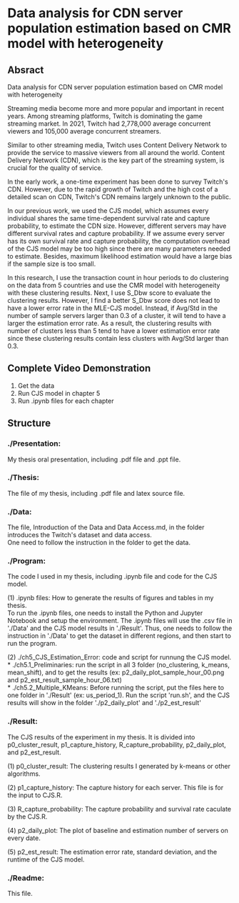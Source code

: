 # Data analysis for CDN server population estimation based on CMR model with heterogeneity

## Absract
Data analysis for CDN server population estimation based on CMR model with heterogeneity

Streaming media become more and more popular and important in recent years. Among streaming platforms, Twitch is dominating the game streaming market. In 2021, Twitch had 2,778,000 average concurrent viewers and 105,000 average concurrent streamers.

Similar to other streaming media, Twitch uses Content Delivery Network to provide the service to massive viewers from all around the world. Content Delivery Network (CDN), which is the key part of the streaming system, is crucial for the quality of service.

In the early work, a one-time experiment has been done to survey Twitch's CDN. However, due to the rapid growth of Twitch and the high cost of a detailed scan on CDN, Twitch's CDN remains largely unknown to the public. 

In our previous work, we used the CJS model, which assumes every individual shares the same time-dependent survival rate and capture probability, to estimate the CDN size. However, different servers may have different survival rates and capture probability. If we assume every server has its own survival rate and capture probability, the computation overhead of the CJS model may be too high since there are many parameters needed to estimate. Besides, maximum likelihood estimation would have a large bias if the sample size is too small.

In this research, I use the transaction count in hour periods to do clustering on the data from 5 countries and use the CMR model with heterogeneity with these clustering results. Next, I use S\_Dbw score to evaluate the clustering results. However, I find a better S_Dbw score does not lead to have a lower error rate in the MLE-CJS model. Instead, if Avg/Std in the number of sample servers larger than 0.3 of a cluster, it will tend to have a larger the estimation error rate. As a result, the clustering results with number of clusters less than 5 tend to have a lower estimation error rate since these clustering results contain less clusters with Avg/Std larger than 0.3.


## Complete Video Demonstration
1. Get the data
2. Run CJS model in chapter 5
3. Run .ipynb files for each chapter

## Structure

### ./Presentation: 
My thesis oral presentation, including .pdf file and .ppt file.

### ./Thesis:
The file of my thesis, including .pdf file and latex source file.

### ./Data:
The file, Introduction of the Data and Data Access.md, in the folder introduces the Twitch's dataset and data access.\
One need to follow the instruction in the folder to get the data.

### ./Program:
The code I used in my thesis, including .ipynb file and code for the CJS model.

  (1) .ipynb files: How to generate the results of figures and tables in my thesis.\
  To run the .ipynb files, one needs to install the Python and Jupyter Notebook and setup the environment.
  The .ipynb files will use the .csv file in './Data' and the CJS model results in './Result'.
  Thus, one needs to follow the instruction in './Data' to get the dataset in different regions, and then start to run the program.
  
  (2) ./ch5_CJS_Estimation_Error: code and script for runnung the CJS model.\
    * ./ch5.1_Preliminaries: run the script in all 3 folder (no_clustering, k_means, mean_shift), 
    and to get the results (ex: p2_daily_plot_sample_hour_00.png and p2_est_result_sample_hour_06.txt)\
    * ./ch5.2_Multiple_KMeans: Before running the script, put the files here to one folder in './Result' (ex: us_period_1). 
    Run the script 'run.sh', and the CJS results will show in the folder './p2_daily_plot' and './p2_est_result'

### ./Result:
The CJS results of the experiment in my thesis. 
It is divided into p0_cluster_result, p1_capture_history, R_capture_probability, p2_daily_plot, and p2_est_result.

(1) p0_cluster_result: The clustering results I generated by k-means or other algorithms.

(2) p1_capture_history: The capture history for each server. This file is for the input to CJS.R.

(3) R_capture_probability: The capture probability and survival rate caculate by the CJS.R.

(4) p2_daily_plot: The plot of baseline and estimation number of servers on every date.

(5) p2_est_result: The estimation error rate, standard deviation, and the runtime of the CJS model.

### ./Readme:
This file.
